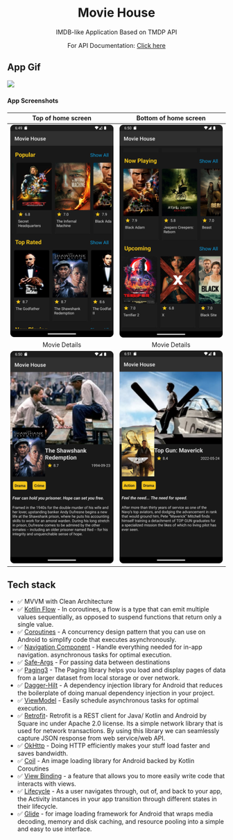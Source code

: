 <h1 align="center">Movie House</h1>

<p align="center">  
IMDB-like Application Based on TMDP API
<br/>
<p align="center">For API Documentation: <a href="https://developers.themoviedb.org/3/getting-started/introduction">Click here</a></p>
</p>


## App Gif
<img src="https://github.com/herdal06/Movie-House/blob/master/arts/app.gif?raw=true"  width="25%"/>


#### App Screenshots

| Top of home screen | Bottom of home screen | 
|:-:|:-:|
| <img src="https://github.com/herdal06/Movie-House/blob/master/screenshots/home_1.png?raw=true" alt="drawing" width="300"/> | <img src="https://github.com/herdal06/Movie-House/blob/master/screenshots/home_2.png?raw=true" alt="drawing" width="300"/> |
| Movie Details | Movie Details |
| <img src="https://github.com/herdal06/Movie-House/blob/master/screenshots/movie_details.png?raw=true" alt="drawing" width="300"/> | <img src="https://github.com/herdal06/Movie-House/blob/master/screenshots/movie_details_2.png?raw=true" alt="drawing" width="300"/> |

## Tech stack
* ✅ MVVM with Clean Architecture
* ✅ [Kotlin Flow][31] - In coroutines, a flow is a type that can emit multiple values sequentially, as opposed to suspend functions that return only a single value.
* ✅ [Coroutines][51] - A concurrency design pattern that you can use on Android to simplify code that executes asynchronously.
* ✅ [Navigation Component][24] - Handle everything needed for in-app navigation. asynchronous tasks for optimal execution.
* ✅ [Safe-Args][25] - For passing data between destinations
* ✅ [Paging3][85] - The Paging library helps you load and display pages of data from a larger dataset from local storage or over network.
* ✅ [Dagger-Hilt][93] - A dependency injection library for Android that reduces the boilerplate of doing manual dependency injection in your project.
* ✅ [ViewModel][17] - Easily schedule asynchronous tasks for optimal execution.
* ✅ [Retrofit][90]- Retrofit is a REST client for Java/ Kotlin and Android by Square inc under Apache 2.0 license. Its a simple network library that is used for network transactions. By using this library we can seamlessly capture JSON response from web service/web API.
* ✅ [OkHttp][23] - Doing HTTP efficiently makes your stuff load faster and saves bandwidth.
* ✅ [Coil][92] - An image loading library for Android backed by Kotlin Coroutines
* ✅ [View Binding][11] - a feature that allows you to more easily write code that interacts with views.
* ✅ [Lifecycle][22] - As a user navigates through, out of, and back to your app, the Activity instances in your app transition through different states in their lifecycle.
* ✅ [Glide][23] - for image loading framework for Android that wraps media decoding, memory and disk caching, and resource pooling into a simple and easy to use interface.


[11]: https://developer.android.com/topic/libraries/view-binding
[92]: https://coil-kt.github.io/coil/
[93]: https://developer.android.com/jetpack/compose/libraries#hilt
[51]: https://developer.android.com/kotlin/coroutines
[90]: https://square.github.io/retrofit/
[31]: https://developer.android.com/kotlin/flow
[22]: https://developer.android.com/guide/components/activities/activity-lifecycle
[17]: https://developer.android.com/jetpack/compose/state#viewmodel-state
[23]: https://square.github.io/okhttp/
[24]: https://developer.android.com/guide/navigation/navigation-getting-started
[25]: https://developer.android.com/guide/navigation/navigation-pass-data
[23]: https://github.com/bumptech/glide
[85]: https://developer.android.com/topic/libraries/architecture/paging/v3-overview

